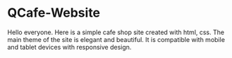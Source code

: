 # QCafe-Website

Hello everyone. Here is a simple cafe shop site created with html, css. The main theme of the site is elegant and beautiful. It is compatible with mobile and tablet devices with responsive design.
